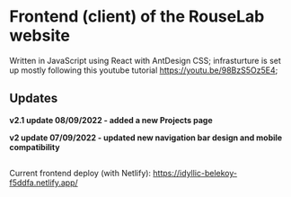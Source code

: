 # Frontend (client) of the RouseLab website
Written in JavaScript using React with AntDesign CSS; infrasturture is set up mostly following this youtube tutorial https://youtu.be/98BzS5Oz5E4; 

## Updates
**v2.1 update 08/09/2022 - added a new Projects page**

**v2 update 07/09/2022 - updated new navigation bar design and mobile compatibility**

##
Current frontend deploy (with Netlify): https://idyllic-belekoy-f5ddfa.netlify.app/
